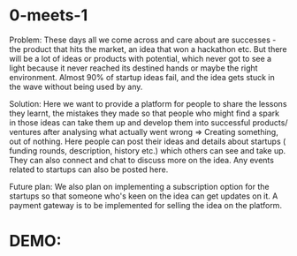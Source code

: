 # 0-meets-1

Problem: These days all we come across and care about are successes - the product that hits the market, an idea that won a hackathon etc. But there will be a lot of ideas or products with potential, which never got to see a light because it never reached its destined hands or maybe the right environment. Almost 90% of startup ideas fail, and the idea gets stuck in the wave without being used by any.

Solution: Here we want to provide a platform for people to share the lessons they learnt, the mistakes they made so that people who might find a spark in those ideas can take them up and develop them into successful products/ ventures after analysing what actually went wrong => Creating something, out of nothing. Here people can post their ideas and details about startups ( funding rounds, description, history etc.) which others can see and take up. They can also connect and chat to discuss more on the idea. Any events related to startups can also be posted here.

Future plan: We also plan on implementing a subscription option for the startups so that someone who's keen on the idea can get updates on it. A payment gateway is to be implemented for selling the idea on the platform.


# DEMO:
